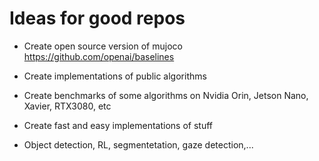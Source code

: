 
# Ideas for good repos

- Create open source version of mujoco https://github.com/openai/baselines

- Create implementations of public algorithms

- Create benchmarks of some algorithms on Nvidia Orin, Jetson Nano, Xavier, RTX3080, etc
- Create fast and easy implementations of stuff

- Object detection, RL, segmentetation, gaze detection,...